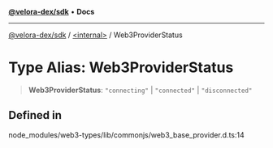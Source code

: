 [**@velora-dex/sdk**](../../README.md) • **Docs**

***

[@velora-dex/sdk](../../globals.md) / [\<internal\>](../README.md) / Web3ProviderStatus

# Type Alias: Web3ProviderStatus

> **Web3ProviderStatus**: `"connecting"` \| `"connected"` \| `"disconnected"`

## Defined in

node\_modules/web3-types/lib/commonjs/web3\_base\_provider.d.ts:14
